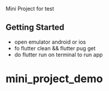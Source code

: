 Mini Project for test 

## Getting Started
 
- open emulator android or ios 
- fo flutter clean  && flutter pug get 
- do flutter run on terminal to run app

# mini_project_demo
